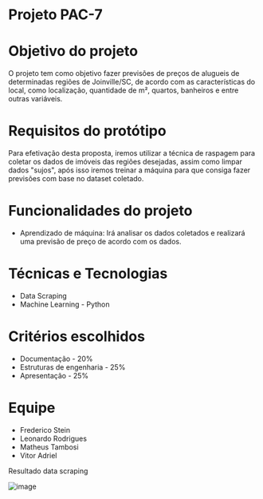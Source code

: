 # Projeto PAC-7

# Objetivo do projeto
O projeto tem como objetivo fazer previsões de preços de alugueis de determinadas regiões de Joinville/SC, de acordo com as características do local, como localização, quantidade de m², quartos, banheiros e entre outras variáveis.

# Requisitos do protótipo
Para efetivação desta proposta, iremos utilizar a técnica de raspagem para coletar os dados de imóveis das regiões desejadas, assim como limpar dados "sujos", após isso iremos treinar a máquina para que consiga fazer previsões com base no dataset coletado.

# Funcionalidades do projeto
- Aprendizado de máquina: Irá analisar os dados coletados e realizará uma previsão de preço de acordo com os dados.

# Técnicas e Tecnologias
- Data Scraping
- Machine Learning - Python

# Critérios escolhidos
- Documentação - 20%
- Estruturas de engenharia - 25%    
- Apresentação - 25%

# Equipe
- Frederico Stein
- Leonardo Rodrigues
- Matheus Tambosi
- Vitor Adriel

Resultado data scraping

![image](https://user-images.githubusercontent.com/61556272/236065414-aff3288d-0528-4065-87c8-9c8b0c6e4cf8.png)
